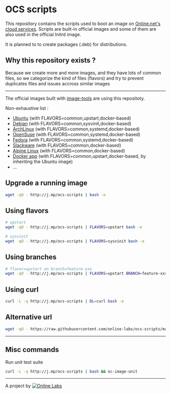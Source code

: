 OCS scripts
===========

This repository contains the scripts used to boot an image on [Online.net's cloud services](http://labs.online.net/).
Scripts are built-in official images and some of them are also used in the official Initrd image.

It is planned to to create packages (.deb) for distributions.

Why this repository exists ?
----------------------------

Because we create more and more images, and they have lots of common files, so we categorize the kind of files (flavors) and try to prevent duplicates files and issues accross similar images

---

The official images built with [image-tools](https://github.com/online-labs/image-tools) are using this repositoty.

Non-exhaustive list :

- [Ubuntu](https://github.com/online-labs/image-ubuntu) (with FLAVORS=common,upstart,docker-based)
- [Debian](https://github.com/online-labs/image-debian) (with FLAVORS=common,sysvinit,docker-based)
- [ArchLinux](https://github.com/online-labs/image-archlinux) (with FLAVORS=common,systemd,docker-based)
- [OpenSuse](https://github.com/online-labs/image-opensuse) (with FLAVORS=common,systemd,docker-based)
- [Fedora](https://github.com/online-labs/image-fedora) (with FLAVORS=common,systemd,docker-based)
- [Slackware](https://github.com/online-labs/image-slackware) (with FLAVORS=common,docker-based)
- [Alpine Linux](https://github.com/online-labs/image-alpine) (with FLAVORS=common,docker-based)
- [Docker app](https://github.com/online-labs/image-app-docker) (with FLAVORS=common,upstart,docker-based, by inheriting the Ubuntu image)
- ...

Upgrade a running image
-----------------------

```bash
wget -qO - http://j.mp/ocs-scripts | bash -e
```

Using flavors
-------------

```bash
# upstart
wget -qO - http://j.mp/ocs-scripts | FLAVORS=upstart bash -e
```

```bash
# sysvinit
wget -qO - http://j.mp/ocs-scripts | FLAVORS=sysvinit bash -e
```

Using branches
--------------

```bash
# flavor=upstart on branch=feature-xxx
wget -qO - http://j.mp/ocs-scripts | FLAVORS=upstart BRANCH=feature-xxx bash -e
```

Using curl
----------

```bash
curl -L -q http://j.mp/ocs-scripts | DL=curl bash -e
```

Alternative url
---------------

```bash
wget -qO - https://raw.githubusercontent.com/online-labs/ocs-scripts/master/upgrade_root.bash | ... bash -e
```

---

Misc commands
-------------

Run unit test suite

```bash
curl -L -q http://j.mp/ocs-scripts | bash && oc-image-unit
```

---

A project by [![Online Labs](https://raw.githubusercontent.com/online-labs/doc.cloud.online.net/master/www/documentation/docs_public/contents/images/logo_footer.png)](http://labs.online.net/)
